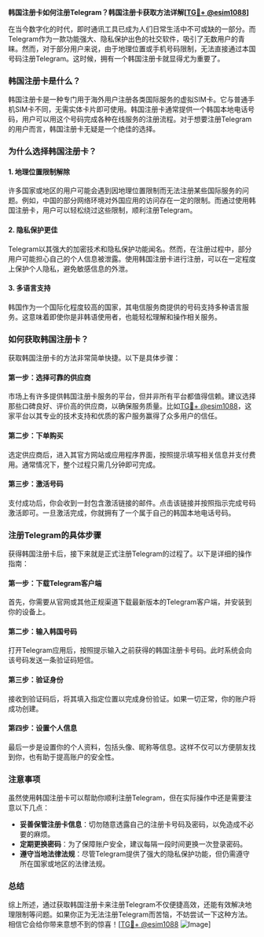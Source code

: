 **韩国注册卡如何注册Telegram？韩国注册卡获取方法详解[[TG💪+ @esim1088](https://t.me/s/esim1088)]**

在当今数字化的时代，即时通讯工具已成为人们日常生活中不可或缺的一部分。而Telegram作为一款功能强大、隐私保护出色的社交软件，吸引了无数用户的青睐。然而，对于部分用户来说，由于地理位置或手机号码限制，无法直接通过本国号码注册Telegram。这时候，拥有一个韩国注册卡就显得尤为重要了。

### 韩国注册卡是什么？

韩国注册卡是一种专门用于海外用户注册各类国际服务的虚拟SIM卡。它与普通手机SIM卡不同，无需实体卡片即可使用。韩国注册卡通常提供一个韩国本地电话号码，用户可以用这个号码完成各种在线服务的注册流程。对于想要注册Telegram的用户而言，韩国注册卡无疑是一个绝佳的选择。

### 为什么选择韩国注册卡？

#### 1. 地理位置限制解除
许多国家或地区的用户可能会遇到因地理位置限制而无法注册某些国际服务的问题。例如，中国的部分网络环境对外国应用的访问存在一定的限制。而通过使用韩国注册卡，用户可以轻松绕过这些限制，顺利注册Telegram。

#### 2. 隐私保护更佳
Telegram以其强大的加密技术和隐私保护功能闻名。然而，在注册过程中，部分用户可能担心自己的个人信息被泄露。使用韩国注册卡进行注册，可以在一定程度上保护个人隐私，避免敏感信息的外泄。

#### 3. 多语言支持
韩国作为一个国际化程度较高的国家，其电信服务商提供的号码支持多种语言服务。这意味着即使你是非韩语使用者，也能轻松理解和操作相关服务。

### 如何获取韩国注册卡？

获取韩国注册卡的方法非常简单快捷。以下是具体步骤：

#### 第一步：选择可靠的供应商
市场上有许多提供韩国注册卡服务的平台，但并非所有平台都值得信赖。建议选择那些口碑良好、评价高的供应商，以确保服务质量。比如[TG💪+ @esim1088](https://t.me/s/esim1088)，这家平台以其专业的技术支持和优质的客户服务赢得了众多用户的信任。

#### 第二步：下单购买
选定供应商后，进入其官方网站或应用程序界面，按照提示填写相关信息并支付费用。通常情况下，整个过程只需几分钟即可完成。

#### 第三步：激活号码
支付成功后，你会收到一封包含激活链接的邮件。点击该链接并按照指示完成号码激活即可。一旦激活完成，你就拥有了一个属于自己的韩国本地电话号码。

### 注册Telegram的具体步骤

获得韩国注册卡后，接下来就是正式注册Telegram的过程了。以下是详细的操作指南：

#### 第一步：下载Telegram客户端
首先，你需要从官网或其他正规渠道下载最新版本的Telegram客户端，并安装到你的设备上。

#### 第二步：输入韩国号码
打开Telegram应用后，按照提示输入之前获得的韩国注册卡号码。此时系统会向该号码发送一条验证码短信。

#### 第三步：验证身份
接收到验证码后，将其填入指定位置以完成身份验证。如果一切正常，你的账户将成功创建。

#### 第四步：设置个人信息
最后一步是设置你的个人资料，包括头像、昵称等信息。这样不仅可以方便朋友找到你，也有助于提高账户的安全性。

### 注意事项

虽然使用韩国注册卡可以帮助你顺利注册Telegram，但在实际操作中还是需要注意以下几点：

- **妥善保管注册卡信息**：切勿随意透露自己的注册卡号码及密码，以免造成不必要的麻烦。
- **定期更换密码**：为了保障账户安全，建议每隔一段时间更换一次登录密码。
- **遵守当地法律法规**：尽管Telegram提供了强大的隐私保护功能，但仍需遵守所在国家或地区的法律法规。

### 总结

综上所述，通过获取韩国注册卡来注册Telegram不仅便捷高效，还能有效解决地理限制等问题。如果你正为无法注册Telegram而苦恼，不妨尝试一下这种方法。相信它会给你带来意想不到的惊喜！[[TG💪+ @esim1088](https://t.me/s/esim1088) ![Image](https://i.postimg.cc/4NQfJmqS/Snipaste-2025-05-13-00-14-12.png)]